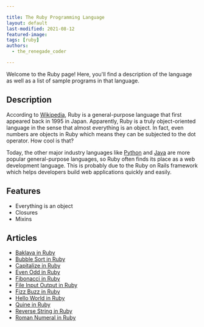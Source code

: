 ```yaml
---

title: The Ruby Programming Language
layout: default
last-modified: 2021-08-12
featured-image: 
tags: [ruby]
authors:
  - the_renegade_coder

---
```


Welcome to the Ruby page! Here, you'll find a description of the language as well as a list of sample programs in that language.

## Description

According to [Wikipedia][1], Ruby is a general-purpose language that first appeared back in 1995 in Japan. 
Apparently, Ruby is a truly object-oriented language in the sense that almost everything is an object. 
In fact, even numbers are objects in Ruby which means they can be subjected to the dot operator. How cool is that?

Today, the other major industry languages like [Python][2] and [Java][3] are more popular general-purpose languages, 
so Ruby often finds its place as a web development language. This is probably due to the Ruby on Rails 
framework which helps developers build web applications quickly and easily.
  
## Features
  
- Everything is an object
- Closures
- Mixins

[1]: https://en.wikipedia.org/wiki/Ruby_(programming_language)
[2]: https://en.wikipedia.org/wiki/Python_(programming_language)
[3]: https://en.wikipedia.org/wiki/Java_(programming_language)


## Articles

- [Baklava in Ruby](https://sampleprograms.io/projects/baklava/ruby)
- [Bubble Sort in Ruby](https://sampleprograms.io/projects/bubble-sort/ruby)
- [Capitalize in Ruby](https://sampleprograms.io/projects/capitalize/ruby)
- [Even Odd in Ruby](https://sampleprograms.io/projects/even-odd/ruby)
- [Fibonacci in Ruby](https://sampleprograms.io/projects/fibonacci/ruby)
- [File Input Output in Ruby](https://sampleprograms.io/projects/file-input-output/ruby)
- [Fizz Buzz in Ruby](https://sampleprograms.io/projects/fizz-buzz/ruby)
- [Hello World in Ruby](https://sampleprograms.io/projects/hello-world/ruby)
- [Quine in Ruby](https://sampleprograms.io/projects/quine/ruby)
- [Reverse String in Ruby](https://sampleprograms.io/projects/reverse-string/ruby)
- [Roman Numeral in Ruby](https://sampleprograms.io/projects/roman-numeral/ruby)